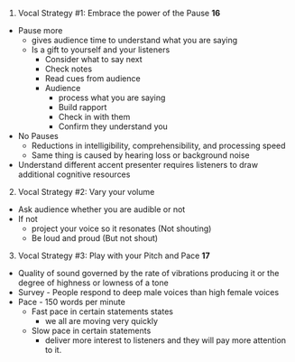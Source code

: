 1. Vocal Strategy #1: Embrace the power of the Pause **16**
  - Pause more
    - gives audience time to understand what you are saying
    - Is a gift to yourself and your listeners
      - Consider what to say next
      - Check notes
      - Read cues from audience
      - Audience
        - process what you are saying
        - Build rapport
        - Check in with them
        - Confirm they understand you
  - No Pauses
    - Reductions in intelligibility, comprehensibility, and processing speed
    - Same thing is caused by hearing loss or background noise
  - Understand different accent presenter requires listeners to draw additional cognitive resources


2. Vocal Strategy #2: Vary your volume
  - Ask audience whether you are audible or not
  - If not
    - project your voice so it resonates (Not shouting)
    - Be loud and proud (But not shout)


3. Vocal Strategy #3: Play with your Pitch and Pace **17**
  - Quality of sound governed by the rate of vibrations producing it or the degree of highness or lowness of a tone
  - Survey - People respond to deep male voices than high female voices
  - Pace - 150 words per minute
    - Fast pace in certain statements states
      - we all are moving very quickly
    - Slow pace in certain statements
      - deliver more interest to listeners and they will pay more attention to it.